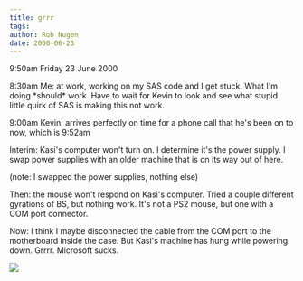 ```yaml
---
title: grrr
tags: 
author: Rob Nugen
date: 2000-06-23
---
```


<p class=date>9:50am Friday 23 June 2000</p>

<p>8:30am Me:  at work, working on my SAS code and I get stuck.  What I'm doing *should* work.  Have to wait for Kevin to look and see what stupid little quirk of SAS is making this not work.

<p>9:00am Kevin: arrives perfectly on time for a phone call that he's been on to now, which is 9:52am

<p>Interim: Kasi's computer won't turn on.  I determine it's the power supply.  I swap power supplies with an older machine that is on its way out of here.

<p>(note:  I swapped the power supplies, nothing else)

<p>Then:  the mouse won't respond on Kasi's computer.  Tried a couple different gyrations of BS, but nothing work.  It's not a PS2 mouse, but one with a COM port connector.

<p>Now:  I think I maybe disconnected the cable from the COM port to the motherboard inside the case.  But Kasi's machine has hung while powering down.  Grrrr.  Microsoft sucks.

<p><img src="/images/rob/wL-ROB.gif">

